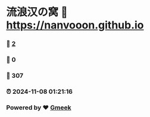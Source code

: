 # 流浪汉の窝 :link: https://nanvooon.github.io 
### :page_facing_up: [2](https://nanvooon.github.io/tag.html) 
### :speech_balloon: 0 
### :hibiscus: 307 
### :alarm_clock: 2024-11-08 01:21:16 
### Powered by :heart: [Gmeek](https://github.com/Meekdai/Gmeek)
